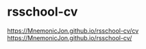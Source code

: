 # rsschool-cv
https://MnemonicJon.github.io/rsschool-cv/cv
https://MnemonicJon.github.io/rsschool-cv/

